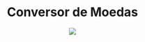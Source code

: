 
<h1 align="center"> Conversor de Moedas </h1>

<p align="center">
<img loading="lazy" src="http://img.shields.io/static/v1?label=STATUS&message=EM%20DESENVOLVIMENTO&color=GREEN&style=for-the-badge"/>
</p>
<align = "center"
<img loading "print da compilação do código" src="https://github.com/terezafcsousa2/ConversorDeMoedas/blob/main/assets/print_da-Compilacao.png" />
</p>
